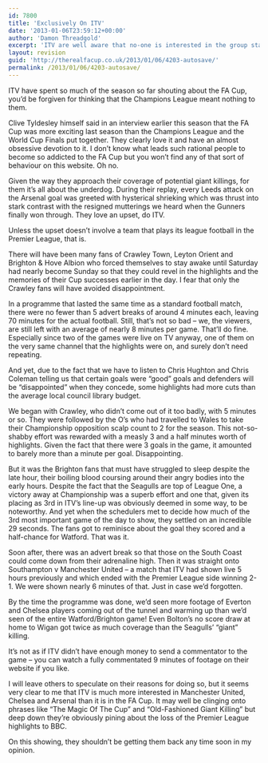 ```yaml
---
id: 7800
title: 'Exclusively On ITV'
date: '2013-01-06T23:59:12+00:00'
author: 'Damon Threadgold'
excerpt: 'ITV are well aware that no-one is interested in the group stages of the Champions League so they hawk the FA Cup around like it''s the new black until March. When it comes to highlights packages though, they really couldn''t give a monkeys.'
layout: revision
guid: 'http://therealfacup.co.uk/2013/01/06/4203-autosave/'
permalink: /2013/01/06/4203-autosave/
---
```


ITV have spent so much of the season so far shouting about the FA Cup, you’d be forgiven for thinking that the Champions League meant nothing to them.

Clive Tyldesley himself said in an interview earlier this season that the FA Cup was more exciting last season than the Champions League and the World Cup Finals put together. They clearly love it and have an almost obsessive devotion to it. I don’t know what leads such rational people to become so addicted to the FA Cup but you won’t find any of that sort of behaviour on this website. Oh no.

Given the way they approach their coverage of potential giant killings, for them it’s all about the underdog. During their replay, every Leeds attack on the Arsenal goal was greeted with hysterical shrieking which was thrust into stark contrast with the resigned mutterings we heard when the Gunners finally won through. They love an upset, do ITV.

Unless the upset doesn’t involve a team that plays its league football in the Premier League, that is.

There will have been many fans of Crawley Town, Leyton Orient and Brighton &amp; Hove Albion who forced themselves to stay awake until Saturday had nearly become Sunday so that they could revel in the highlights and the memories of their Cup successes earlier in the day. I fear that only the Crawley fans will have avoided disappointment.

In a programme that lasted the same time as a standard football match, there were no fewer than 5 advert breaks of around 4 minutes each, leaving 70 minutes for the actual football. Still, that’s not so bad – we, the viewers, are still left with an average of nearly 8 minutes per game. That’ll do fine. Especially since two of the games were live on TV anyway, one of them on the very same channel that the highlights were on, and surely don’t need repeating.

And yet, due to the fact that we have to listen to Chris Hughton and Chris Coleman telling us that certain goals were “good” goals and defenders will be “disappointed” when they concede, some highlights had more cuts than the average local council library budget.

We began with Crawley, who didn’t come out of it too badly, with 5 minutes or so. They were followed by the O’s who had travelled to Wales to take their Championship opposition scalp count to 2 for the season. This not-so-shabby effort was rewarded with a measly 3 and a half minutes worth of highlights. Given the fact that there were 3 goals in the game, it amounted to barely more than a minute per goal. Disappointing.

But it was the Brighton fans that must have struggled to sleep despite the late hour, their boiling blood coursing around their angry bodies into the early hours. Despite the fact that the Seagulls are top of League One, a victory away at Championship was a superb effort and one that, given its placing as 3rd in ITV’s line-up was obviously deemed in some way, to be noteworthy. And yet when the schedulers met to decide how much of the 3rd most important game of the day to show, they settled on an incredible 29 seconds. The fans got to reminisce about the goal they scored and a half-chance for Watford. That was it.

Soon after, there was an advert break so that those on the South Coast could come down from their adrenaline high. Then it was straight onto Southampton v Manchester United – a match that ITV had shown live 5 hours previously and which ended with the Premier League side winning 2-1. We were shown nearly 6 minutes of that. Just in case we’d forgotten.

By the time the programme was done, we’d seen more footage of Everton and Chelsea players coming out of the tunnel and warming up than we’d seen of the entire Watford/Brighton game! Even Bolton’s no score draw at home to Wigan got twice as much coverage than the Seagulls’ “giant” killing.

It’s not as if ITV didn’t have enough money to send a commentator to the game – you can watch a fully commentated 9 minutes of footage on their website if you like.

I will leave others to speculate on their reasons for doing so, but it seems very clear to me that ITV is much more interested in Manchester United, Chelsea and Arsenal than it is in the FA Cup. It may well be clinging onto phrases like “The Magic Of The Cup” and “Old-Fashioned Giant Killing” but deep down they’re obviously pining about the loss of the Premier League highlights to BBC.

On this showing, they shouldn’t be getting them back any time soon in my opinion.